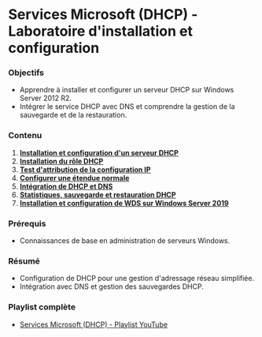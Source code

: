 # Services Microsoft (DHCP) - Laboratoire d'installation et configuration

### Objectifs
- Apprendre à installer et configurer un serveur DHCP sur Windows Server 2012 R2.
- Intégrer le service DHCP avec DNS et comprendre la gestion de la sauvegarde et de la restauration.

### Contenu
1. **[Installation et configuration d'un serveur DHCP](https://www.youtube.com/watch?v=HIwYCzXuqIQ&list=PLxWRiLFX5B5cTMBTMUGAbq7PwSGCSscZE&index=2&ab_channel=KhalidBouriche)**
2. **[Installation du rôle DHCP](https://www.youtube.com/watch?v=KOO8bTDJJLQ&list=PLxWRiLFX5B5cTMBTMUGAbq7PwSGCSscZE&index=3&ab_channel=KhalidBouriche)**
3. **[Test d'attribution de la configuration IP](https://www.youtube.com/watch?v=6J9GFpkcNyM&list=PLxWRiLFX5B5cTMBTMUGAbq7PwSGCSscZE&index=4&ab_channel=KhalidBouriche)**
4. **[Configurer une étendue normale](https://www.youtube.com/watch?v=2I0qyVzOCOA&list=PLxWRiLFX5B5cTMBTMUGAbq7PwSGCSscZE&index=5&ab_channel=KhalidBouriche)**
5. **[Intégration de DHCP et DNS](https://www.youtube.com/watch?v=CVTCQOXwTLc&list=PLxWRiLFX5B5cTMBTMUGAbq7PwSGCSscZE&index=6&ab_channel=KhalidBouriche)**
6. **[Statistiques, sauvegarde et restauration DHCP](https://www.youtube.com/watch?v=ZGB0VqWc8lg&list=PLxWRiLFX5B5cTMBTMUGAbq7PwSGCSscZE&index=7&ab_channel=KhalidBouriche)**
7. **[Installation et configuration de WDS sur Windows Server 2019](https://www.youtube.com/watch?v=oUwJ9Y-kVTI&list=PLxWRiLFX5B5cTMBTMUGAbq7PwSGCSscZE&index=7&pp=iAQB)**

### Prérequis
- Connaissances de base en administration de serveurs Windows.

### Résumé
- Configuration de DHCP pour une gestion d'adressage réseau simplifiée.
- Intégration avec DNS et gestion des sauvegardes DHCP.

### Playlist complète
- [Services Microsoft (DHCP) - Playlist YouTube](https://www.youtube.com/playlist?list=PLxWRiLFX5B5cTMBTMUGAbq7PwSGCSscZE)
